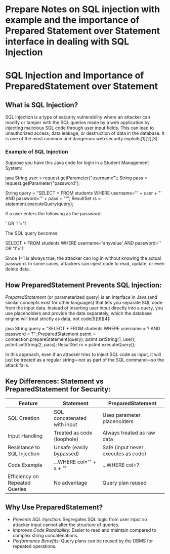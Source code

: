 # Prepare Notes on SQL injection with example and the importance of Prepared Statement over Statement interface in dealing with SQL Injection


# SQL Injection and Importance of PreparedStatement over Statement

## What is SQL Injection?

SQL Injection is a type of security vulnerability where an attacker can modify or tamper with the SQL queries made by a web application by injecting malicious SQL code through user input fields. This can lead to unauthorized access, data leakage, or destruction of data in the database. It is one of the most common and dangerous web security exploits[1][2][3].

### Example of SQL Injection

Suppose you have this Java code for login in a Student Management System:

java
String user = request.getParameter("username");
String pass = request.getParameter("password");

String query = "SELECT * FROM students WHERE username='" + user + "' AND password='" + pass + "'";
ResultSet rs = statement.executeQuery(query);


If a user enters the following as the password:


' OR '1'='1


The SQL query becomes:


SELECT * FROM students WHERE username='anyvalue' AND password='' OR '1'='1'


Since 1=1 is always true, the attacker can log in without knowing the actual password. In some cases, attackers can inject code to read, update, or even delete data.

## How PreparedStatement Prevents SQL Injection:

*PreparedStatement* (or parameterized query) is an interface in Java (and similar concepts exist for other languages) that lets you separate SQL code from the input data. Instead of inserting user input directly into a query, you use placeholders and provide the data separately, which the database engine will treat strictly as data, not code[5][6][4]:

java
String query = "SELECT * FROM students WHERE username = ? AND password = ?";
PreparedStatement pstmt = connection.prepareStatement(query);
pstmt.setString(1, user);
pstmt.setString(2, pass);
ResultSet rs = pstmt.executeQuery();


In this approach, even if an attacker tries to inject SQL code as input, it will just be treated as a regular string—*not* as part of the SQL command—so the attack fails.

## Key Differences: Statement vs PreparedStatement for Security:

| Feature                           | Statement                   | PreparedStatement         |
|------------------------------------|-----------------------------|--------------------------|
| SQL Creation                      | SQL concatenated with input | Uses parameter placeholders |
| Input Handling                    | Treated as code (loophole)  | Always treated as raw data |
| Resistance to SQL Injection        | Unsafe (easily bypassed)    | Safe (input never executes as code) |
| Code Example                      | ...WHERE col='" + x + "'  | ...WHERE col=?          |
| Efficiency on Repeated Queries    | No advantage                | Query plan reused         |

## Why Use PreparedStatement? 

- *Prevents SQL Injection:* Segregates SQL logic from user input so attacker input cannot alter the structure of queries.
- *Improves Code Readability:* Easier to read and maintain compared to complex string concatenations.
- *Performance Benefits:* Query plans can be reused by the DBMS for repeated operations.

